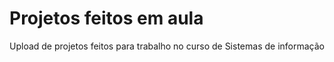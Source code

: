 # Projetos feitos em aula
Upload de projetos feitos para trabalho no curso de Sistemas de informação
